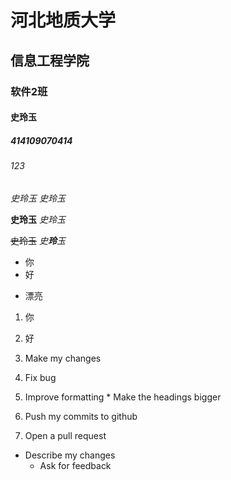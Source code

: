 # 河北地质大学
## 信息工程学院
### 软件2班
#### 史玲玉
##### 414109070414
###### 123
*史玲玉*
_史玲玉_

**史玲玉**
_史玲玉_

~~史玲玉~~
_史**玲**玉_

- 你
- 好
* 漂亮
1. 你
2. 好

1. Make my changes
  1. Fix bug
  2. Improve formatting
    * Make the headings bigger
2. Push my commits to github
3. Open a pull request
  * Describe my changes
     * Ask for feedback
     

